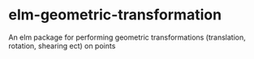 # elm-geometric-transformation
An elm package for performing geometric transformations (translation, rotation, shearing ect) on points
